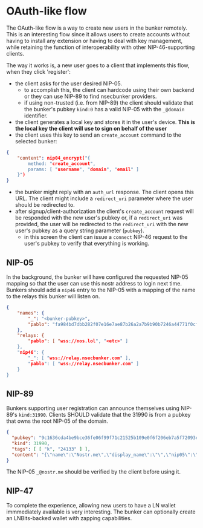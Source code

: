 # OAuth-like flow

The OAuth-like flow is a way to create new users in the bunker remotely. This is an interesting flow since it allows users to create accounts without having to install any extension or having to deal with key management, while retaining the function of interoperability with other NIP-46-supporting clients.

The way it works is, a new user goes to a client that implements this flow, when they click 'register':

* the client asks for the user desired NIP-05.
    * to accomplish this, the client can hardcode using their own backend or they can use NIP-89 to find nsecbunker providers.
    * if using non-trusted (i.e. from NIP-89) the client should validate that the bunker's pubkey `kind:0` has a valid NIP-05 with the `_@domain` identifier.
* the client generates a local key and stores it in the user's device. **This is the local key the client will use to sign on behalf of the user**
* the client uses this key to send an `create_account` command to the selected bunker:
```json
{
    "content": nip04_encrypt("{
        method: "create_account",
        params: [ "username", "domain", "email" ]
    }")
}
```
* the bunker might reply with an `auth_url` response. The client opens this URL. The client might include a `redirect_uri` parameter where the user should be redirected to.
* after signup/client-authorization the client's `create_account` request will be responded with the new user's pubkey or, if a `redirect_uri` was provided, the user will be redirected to the `redirect_uri` with the new user's pubkey as a query string parameter (`pubkey`).
    * in this screen the client can issue a `connect` NIP-46 request to the user's pubkey to verify that everything is working.

## NIP-05
In the background, the bunker will have configured the requested NIP-05 mapping so that the user can use this nostr address to login next time. Bunkers should add a `nip46` entry to the NIP-05 with a mapping of the name to the relays this bunker will listen on.

```json
{
    "names": {
        "_": "<bunker-pubkey>",
        "pablo": "fa984bd7dbb282f07e16e7ae87b26a2a7b9b90b7246a44771f0cf5ae58018f52",
    },
    "relays: {
        "pablo": [ "wss://nos.lol", "<etc>" ]
    },
    "nip46": {
        "_": [ "wss://relay.nsecbunker.com" ],
        "pablo": [ "wss://relay.nsecbunker.com" ]
    }
}
```

## NIP-89
Bunkers supporting user registration can announce themselves using NIP-89's `kind:31990`. Clients SHOULD validate that the 31990 is from a pubkey that owns the root NIP-05 of the domain.

```json
{
  "pubkey": "9c1636cda4be9bce36fe06f99f71c21525b109e0f6f206eb7a5f72093ec89f02",
  "kind": 31990,
  "tags": [ [ "k", "24133" ] ],
  "content": "{\"name\":\"Nostr.me\",\"display_name\":\"\",\"nip05\":\"_@nostr.me\",\"picture\":\"\",\"banner\":\"\",\"about\":\"\",\"lud16\":\"\",\"website\":\"https://nostr.me\"}",
}
```

The NIP-05 `_@nostr.me` should be verified by the client before using it.

## NIP-47
To complete the experience, allowing new users to have a LN wallet immmediately available is very interesting. The bunker can optionally create an LNBits-backed wallet with zapping capabilities.

